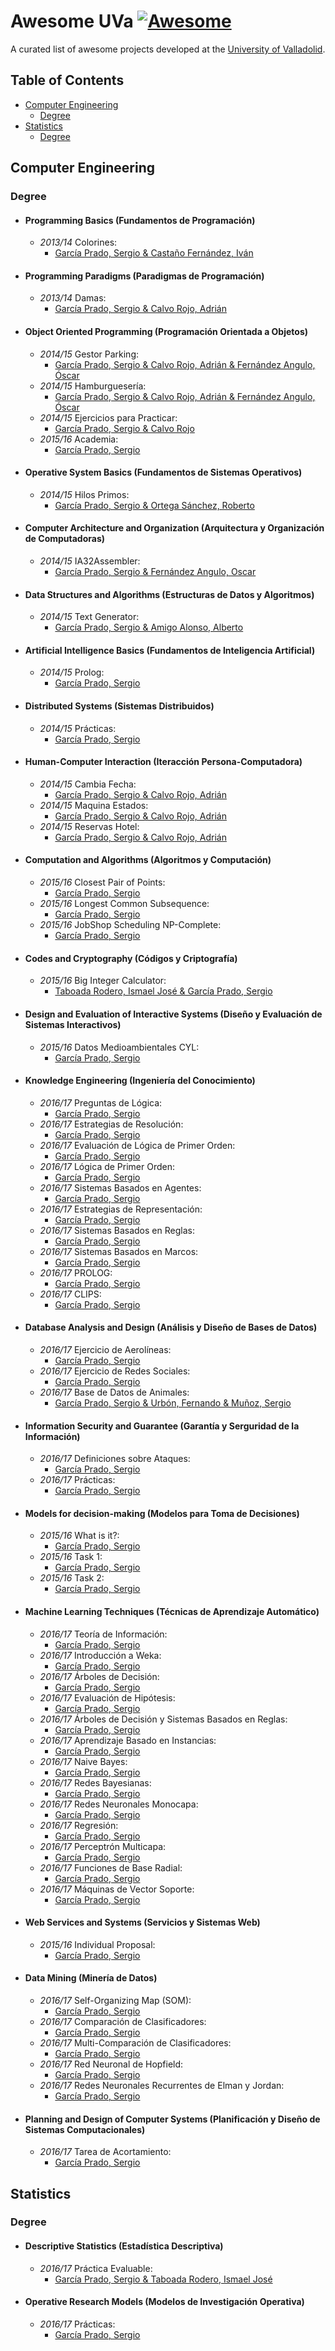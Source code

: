 # Awesome UVa [![Awesome](https://cdn.rawgit.com/sindresorhus/awesome/d7305f38d29fed78fa85652e3a63e154dd8e8829/media/badge.svg)](https://github.com/sindresorhus/awesome)

A curated list of awesome projects developed at the [University of Valladolid](http://www.uva.es/).

## Table of Contents

<!-- MarkdownTOC depth=4 -->
- [Computer Engineering](#computer-engineering)
  - [Degree](#computer-engineering-degree)
- [Statistics](#statistics)
  - [Degree](#statistics-degree)
<!-- /MarkdownTOC -->


<a name="computer-engineering" />

## Computer Engineering

<a name="computer-engineering-degree" />

### Degree
- #### Programming Basics (Fundamentos de Programación)
  - *2013/14* Colorines:
    - [García Prado, Sergio & Castaño Fernández, Iván](https://github.com/garciparedes/Colorines)

- #### Programming Paradigms (Paradigmas de Programación)

  - *2013/14* Damas:
    - [García Prado, Sergio & Calvo Rojo, Adrián](https://github.com/MangostasUVaTeam/DamasPyhonGtk3)

- #### Object Oriented Programming (Programación Orientada a Objetos)

  - *2014/15* Gestor Parking:
    - [García Prado, Sergio & Calvo Rojo, Adrián & Fernández Angulo, Óscar](https://github.com/garciparedes/Gestor-Parking)
  - *2014/15* Hamburguesería:
    - [García Prado, Sergio & Calvo Rojo, Adrián & Fernández Angulo, Óscar](https://github.com/garciparedes/Gestor-Parking)
  - *2014/15* Ejercicios para Practicar:
    - [García Prado, Sergio & Calvo Rojo](https://github.com/garciparedes/EjerciciosParaPracticarPOO)
  - *2015/16* Academia:
    - [García Prado, Sergio](https://github.com/garciparedes/Academia-Class-Diagram)

- #### Operative System Basics (Fundamentos de Sistemas Operativos)

  - *2014/15* Hilos Primos:
    - [García Prado, Sergio & Ortega Sánchez, Roberto](https://github.com/garciparedes/HilosPrimos)

- #### Computer Architecture and Organization (Arquitectura y Organización de Computadoras)

  - *2014/15* IA32Assembler:
    - [García Prado, Sergio & Fernández Angulo, Oscar](https://github.com/garciparedes/IA32-Assembler)

- #### Data Structures and Algorithms (Estructuras de Datos y Algoritmos)

  - *2014/15* Text Generator:
    - [García Prado, Sergio & Amigo Alonso, Alberto](https://github.com/garciparedes/generador-de-texto-aleatorio)

- #### Artificial Intelligence Basics (Fundamentos de Inteligencia Artificial)

  - *2014/15* Prolog:
    - [García Prado, Sergio](https://github.com/garciparedes/prolog-examples/tree/master/practicas-FIA)

- #### Distributed Systems (Sistemas Distribuidos)

  - *2014/15* Prácticas:
    - [García Prado, Sergio](https://github.com/garciparedes/PracticasSistemasDistribuidos)

- #### Human-Computer Interaction (Iteracción Persona-Computadora)

  - *2014/15* Cambia Fecha:
    - [García Prado, Sergio & Calvo Rojo, Adrián](https://github.com/adrianetete/ReservasHotel-IPC)
  - *2014/15* Maquina Estados:
    - [García Prado, Sergio & Calvo Rojo, Adrián](https://github.com/adrianetete/MaquinasEstados-IPC)
  - *2014/15* Reservas Hotel:
    - [García Prado, Sergio & Calvo Rojo, Adrián](https://github.com/adrianetete/Primera-Practica-IPC)

- #### Computation and Algorithms (Algoritmos y Computación)

  - *2015/16* Closest Pair of Points:
    - [García Prado, Sergio](https://github.com/garciparedes/closest-pair-of-points)
  - *2015/16* Longest Common Subsequence:
    - [García Prado, Sergio](https://github.com/garciparedes/longest-common-subsequence)
  - *2015/16* JobShop Scheduling NP-Complete:
    - [García Prado, Sergio](https://github.com/garciparedes/Job-Shop-Scheduling-NP-Complete)

- #### Codes and Cryptography (Códigos y Criptografía)

  - *2015/16* Big Integer Calculator:
    - [Taboada Rodero, Ismael José & García Prado, Sergio](https://github.com/ismtabo/cc_bigintegers)

- #### Design and Evaluation of Interactive Systems (Diseño y Evaluación de Sistemas Interactivos)

  - *2015/16* Datos Medioambientales CYL:
    - [García Prado, Sergio](https://github.com/garciparedes/DatosMedioambientalesCYL)

- #### Knowledge Engineering (Ingeniería del Conocimiento)

  - *2016/17* Preguntas de Lógica:
    - [García Prado, Sergio](https://github.com/garciparedes/knowledge-logic-programming-questions)
  - *2016/17* Estrategias de Resolución:
    - [García Prado, Sergio](https://github.com/garciparedes/knowledge-solving-strategies)
  - *2016/17* Evaluación de Lógica de Primer Orden:
    - [García Prado, Sergio](https://github.com/garciparedes/knowledge-first-order-logic-evaluation)
  - *2016/17* Lógica de Primer Orden:
    - [García Prado, Sergio](https://github.com/garciparedes/knowledge-first-order-logic)
  - *2016/17* Sistemas Basados en Agentes:
    - [García Prado, Sergio](https://github.com/garciparedes/knowledge-based-agents)
  - *2016/17* Estrategias de Representación:
    - [García Prado, Sergio](https://github.com/garciparedes/knowledge-representation)
  - *2016/17* Sistemas Basados en Reglas:
    - [García Prado, Sergio](https://github.com/garciparedes/knowledge-rule-based-systems)
  - *2016/17* Sistemas Basados en Marcos:
    - [García Prado, Sergio](https://github.com/garciparedes/knowledge-frames)
  - *2016/17* PROLOG:
    - [García Prado, Sergio](https://github.com/garciparedes/prolog-examples/tree/master/practicas-ICO)
  - *2016/17* CLIPS:
    - [García Prado, Sergio](https://github.com/garciparedes/knowledge-clips)

- #### Database Analysis and Design (Análisis y Diseño de Bases de Datos)

  - *2016/17* Ejercicio de Aerolíneas:
    - [García Prado, Sergio](https://github.com/garciparedes/air-travel-exercise)
  - *2016/17* Ejercicio de Redes Sociales:
    - [García Prado, Sergio](https://github.com/garciparedes/social-network-exercise)
  - *2016/17* Base de Datos de Animales:
    - [García Prado, Sergio & Urbón, Fernando & Muñoz, Sergio](https://github.com/garciparedes/animals-database)

- #### Information Security and Guarantee (Garantía y Serguridad de la Información)

  - *2016/17* Definiciones sobre Ataques:
    - [García Prado, Sergio](https://github.com/garciparedes/security-attack-definitions)
  - *2016/17* Prácticas:
    - [García Prado, Sergio](https://github.com/garciparedes/gsi-practices)

- #### Models for decision-making (Modelos para Toma de Decisiones)

  - *2015/16* What is it?:
    - [García Prado, Sergio](https://github.com/garciparedes/operations-research-task-what-is-it)
  - *2015/16* Task 1:
    - [García Prado, Sergio](https://github.com/garciparedes/operations-research-task-1)
  - *2015/16* Task 2:
    - [García Prado, Sergio](https://github.com/garciparedes/operations-research-task-2)

- #### Machine Learning Techniques (Técnicas de Aprendizaje Automático)

  - *2016/17* Teoría de Información:
    - [García Prado, Sergio](https://github.com/garciparedes/machine-learning-information-theory)
  - *2016/17* Introducción a Weka:
    - [García Prado, Sergio](https://github.com/garciparedes/machine-learning-weka-introduction)
  - *2016/17* Árboles de Decisión:
    - [García Prado, Sergio](https://github.com/garciparedes/machine-learning-decision-trees)
  - *2016/17* Evaluación de Hipótesis:
    - [García Prado, Sergio](https://github.com/garciparedes/machine-learning-hypothesis-evaluation)
  - *2016/17* Árboles de Decisión y Sistemas Basados en Reglas:
    - [García Prado, Sergio](https://github.com/garciparedes/machine-learning-decision-trees-and-rules)
  - *2016/17* Aprendizaje Basado en Instancias:
    - [García Prado, Sergio](https://github.com/garciparedes/machine-learning-instance-based)
  - *2016/17* Naive Bayes:
    - [García Prado, Sergio](https://github.com/garciparedes/machine-learning-bayesian-1)
  - *2016/17* Redes Bayesianas:
    - [García Prado, Sergio](https://github.com/garciparedes/machine-learning-bayesian-2)
  - *2016/17* Redes Neuronales Monocapa:
    - [García Prado, Sergio](https://github.com/garciparedes/machine-learning-single-layer-neural-networks)
  - *2016/17* Regresión:
    - [García Prado, Sergio](https://github.com/garciparedes/machine-learning-regression)
  - *2016/17* Perceptrón Multicapa:
    - [García Prado, Sergio](https://github.com/garciparedes/machine-learning-multilayer-perceptron)
  - *2016/17* Funciones de Base Radial:
    - [García Prado, Sergio](https://github.com/garciparedes/machine-learning-radial-basis-functions)
  - *2016/17* Máquinas de Vector Soporte:
    - [García Prado, Sergio](https://github.com/garciparedes/machine-learning-support-vector-machine)

- #### Web Services and Systems (Servicios y Sistemas Web)

  - *2015/16* Individual Proposal:
    - [García Prado, Sergio](https://github.com/garciparedes/WebServicesAndSystems-IndividualProposal)

- #### Data Mining (Minería de Datos)

  - *2016/17* Self-Organizing Map (SOM):
    - [García Prado, Sergio](https://github.com/garciparedes/data-mining-som-mlp)
  - *2016/17* Comparación de Clasificadores:
    - [García Prado, Sergio](https://github.com/garciparedes/data-mining-comparison-classifiers)
  - *2016/17* Multi-Comparación de Clasificadores:
    - [García Prado, Sergio](https://github.com/garciparedes/data-mining-multicomparison)
  - *2016/17* Red Neuronal de Hopfield:
    - [García Prado, Sergio](https://github.com/garciparedes/data-mining-hopfield-network)
  - *2016/17* Redes Neuronales Recurrentes de Elman y Jordan:
    - [García Prado, Sergio](https://github.com/garciparedes/data-mining-elman-jordan-network)

- #### Planning and Design of Computer Systems (Planificación y Diseño de Sistemas Computacionales)

  - *2016/17* Tarea de Acortamiento:
    - [García Prado, Sergio](https://github.com/garciparedes/shortening-task)

<a name="statistics" />

## Statistics

<a name="statistics-degree" />

### Degree
- #### Descriptive Statistics (Estadística Descriptiva)

  - *2016/17* Práctica Evaluable:
    - [García Prado, Sergio & Taboada Rodero, Ismael José](https://github.com/garciparedes/ed-evaluable-practice)

- #### Operative Research Models (Modelos de Investigación Operativa)

  - *2016/17* Prácticas:
      - [García Prado, Sergio](https://github.com/garciparedes/mosel-examples)
